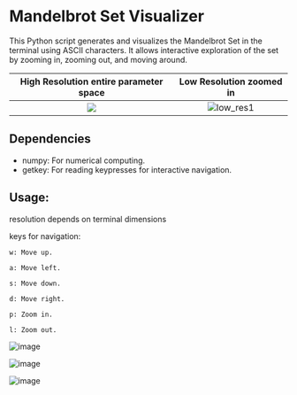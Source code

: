 # Mandelbrot Set Visualizer

This Python script generates and visualizes the Mandelbrot Set in the terminal using ASCII characters. It allows interactive exploration of the set by zooming in, zooming out, and moving around.

High Resolution entire parameter space  |  Low Resolution zoomed in
:-------------------------:|:-------------------------:
![](https://github.com/Pimveha/mandolbrot-terminal/assets/38813670/abcab3a6-77d1-4b67-b556-14b05ce505b8)  |  ![low_res1](https://github.com/Pimveha/mandolbrot-terminal/assets/38813670/5f14fdae-b0a7-41f8-8a90-143be24cb982)


## Dependencies

- numpy: For numerical computing.
- getkey: For reading keypresses for interactive navigation.

## Usage:

resolution depends on terminal dimensions

keys for navigation:

    w: Move up.

    a: Move left.

    s: Move down.

    d: Move right.

    p: Zoom in.

    l: Zoom out.

![image](https://github.com/Pimveha/mandolbrot-terminal/assets/38813670/6c9cb90f-77bd-4ec2-ad40-33df2754cb49)

![image](https://github.com/Pimveha/mandolbrot-terminal/assets/38813670/57757642-9e04-4cfc-b1c6-deb2cd3159db)

![image](https://github.com/Pimveha/mandolbrot-terminal/assets/38813670/07f4d297-5287-4a9e-8e53-683873f2eebb)
